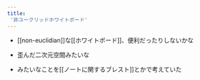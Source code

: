 ```yaml
---
title:
 '非ユークリッドホワイトボード'
---
```


- [[non-euclidian]]な[[ホワイトボード]]、便利だったりしないかな
- 歪んだ二次元空間みたいな

- みたいなことを[[ノートに関するブレスト]]とかで考えていた
